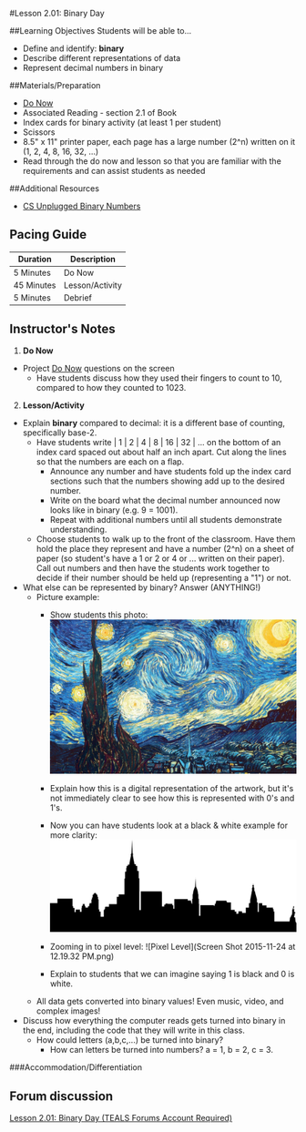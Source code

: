 #Lesson 2.01: Binary Day

##Learning Objectives
Students will be able to...
* Define and identify: **binary**
* Describe different representations of data
* Represent decimal numbers in binary

##Materials/Preparation
* [Do Now]
* Associated Reading - section 2.1 of Book
* Index cards for binary activity (at least 1 per student)
* Scissors
* 8.5" x 11" printer paper, each page has a large number (2^n) written on it (1, 2, 4, 8, 16, 32, ...)
* Read through the do now and lesson so that you are familiar with the requirements and can assist students as needed

##Additional Resources
* [CS Unplugged Binary Numbers]

## Pacing Guide
| **Duration**   | **Description** |
| ---------- | ----------- |
| 5 Minutes  | Do Now      |
| 45 Minutes | Lesson/Activity      |
| 5 Minutes | Debrief     |

## Instructor's Notes
1. **Do Now**
  * Project [Do Now] questions on the screen
    * Have students discuss how they used their fingers to count to 10, compared to how they counted to 1023.
2. **Lesson/Activity**
  * Explain **binary** compared to decimal: it is a different base of counting, specifically base-2. 
    * Have students write | 1 | 2 | 4 | 8 | 16 | 32 | ... on the bottom of an index card spaced out about half an inch apart. Cut along the lines so that the numbers are each on a flap. 
        * Announce any number and have students fold up the index card sections such that the numbers showing add up to the desired number.
        * Write on the board what the decimal number announced now looks like in binary (e.g. 9 = 1001).
        * Repeat with additional numbers until all students demonstrate understanding.
    * Choose students to walk up to the front of the classroom. Have them hold the place they represent and have a number (2^n) on a sheet of paper (so student's have a 1 or 2 or 4 or ... written on their paper). Call out numbers and then have the students work together to decide if their number should be held up (representing a "1") or not.
  * What else can be represented by binary? Answer (ANYTHING!)
    * Picture example:
        * Show students this photo: ![Stary Night](starynight.png)
        * Explain how this is a digital representation of the artwork, but it's not immediately clear to see how this is represented with 0's and 1's.
        
        * Now you can have students look at a black & white example for more clarity: ![city scape](basic_city.png)
        * Zooming in to pixel level: ![Pixel Level](Screen Shot 2015-11-24 at 12.19.32 PM.png)
        * Explain to students that we can imagine saying 1 is black and 0 is white.
    * All data gets converted into binary values! Even music, video, and complex images!
  * Discuss how everything the computer reads gets turned into binary in the end, including the code that they will write in this class.
    * How could letters (a,b,c,...) be turned into binary? 
        * How can letters be turned into numbers? a = 1, b = 2, c = 3.

###Accommodation/Differentiation

## Forum discussion
[Lesson 2.01: Binary Day (TEALS Forums Account Required)](https://forums.tealsk12.org/c/2nd-semester-unit-2/2-01-binary-day)


[Do Now]:do_now.md
[CS Unplugged Binary Numbers]:http://csunplugged.org/binary-numbers/
